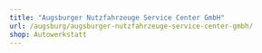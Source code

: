 ```yaml
---
title: "Augsburger Nutzfahrzeuge Service Center GmbH"
url: /augsburg/augsburger-nutzfahrzeuge-service-center-gmbh/
shop: Autowerkstatt
---
```

